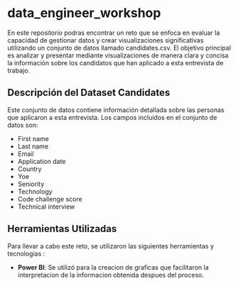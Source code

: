 # data_engineer_workshop

En este repositorio podras encontrar un reto que se enfoca en evaluar la capacidad de gestionar datos y crear visualizaciones significativas utilizando un conjunto de datos llamado candidates.csv. El objetivo principal es analizar y presentar mediante visualizaciones de manera clara y concisa la información sobre los candidatos que han aplicado a esta entrevista de trabajo.

## Descripción del Dataset Candidates

Este conjunto de datos contiene información detallada sobre las personas que aplicaron a esta entrevista. Los campos incluidos en el conjunto de datos son:

- First name
- Last name
- Email
- Application date
- Country
- Yoe
- Seniority
- Technology
- Code challenge score
- Technical interview

## Herramientas Utilizadas

Para llevar a cabo este reto, se utilizaron las siguientes herramientas y tecnologias : 

- **Power BI**: Se utilizó para la creacion de graficas que facilitaron la interpretacion de la informacion obtenida despues del proceso.



